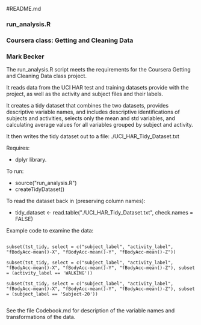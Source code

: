 #README.md
### run_analysis.R
### Coursera class: Getting and Cleaning Data
### Mark Becker

The run_analysis.R script meets the requirements for the Coursera Getting and Cleaning Data class project.  

It reads data from the UCI HAR test and training datasets provide with the project, as well as the activity and subject files and their labels.  

It creates a tidy dataset that combines the two datasets, provides descriptive variable names, and includes descriptive identifications of subjects and activities, selects only the mean and std variables, and calculating average values for all variables grouped by subject and activity.  

It then writes the tidy dataset out to a file: ./UCI_HAR_Tidy_Dataset.txt    

Requires:  
* dplyr library.

To run:  

  * source("run_analysis.R") 
  * createTidyDataset()  


To read the dataset back in (preserving column names):

* tidy_dataset <- read.table("./UCI_HAR_Tidy_Dataset.txt", check.names = FALSE) 


Example code to examine the data:

```{R}

subset(tst_tidy, select = c("subject_label", "activity_label", "fBodyAcc-mean()-X", "fBodyAcc-mean()-Y", "fBodyAcc-mean()-Z"))

subset(tst_tidy, select = c("subject_label", "activity_label", "fBodyAcc-mean()-X", "fBodyAcc-mean()-Y", "fBodyAcc-mean()-Z"), subset = (activity_label == 'WALKING'))

subset(tst_tidy, select = c("subject_label", "activity_label", "fBodyAcc-mean()-X", "fBodyAcc-mean()-Y", "fBodyAcc-mean()-Z"), subset = (subject_label == 'Subject-20'))


```

See the file Codebook.md for description of the variable names and transformations of the data.



 

